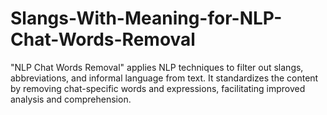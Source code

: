 # Slangs-With-Meaning-for-NLP-Chat-Words-Removal
"NLP Chat Words Removal" applies NLP techniques to filter out slangs, abbreviations, and informal language from text. It standardizes the content by removing chat-specific words and expressions, facilitating improved analysis and comprehension.
